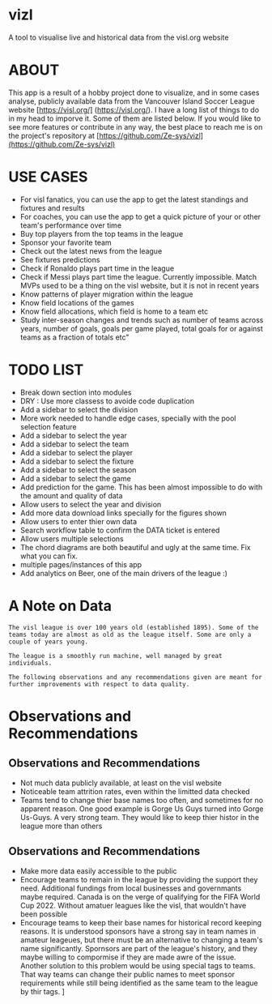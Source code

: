 # vizl

A tool to visualise live and historical data from the visl.org website


# ABOUT

This app is  a result of a hobby project done to visualize, and in some cases analyse, publicly 
available data from the Vancouver Island Soccer League website [https://visl.org/] (https://visl.org/). I have a long 
list of things to do in my head to imporve it. Some of them are listed below. If you would like to see more features 
or contribute in any way, the best place to reach me is on the project's repository at 
[https://github.com/Ze-sys/vizl](https://github.com/Ze-sys/vizl)


# USE CASES 


-   For visl fanatics, you can use the app to get the latest standings and fixtures and results
-   For coaches, you can use the app to get a quick picture of your or other team's performance over time
-   Buy top players from the top teams in the league
-   Sponsor your favorite team
-   Check out the latest news from the league
-   See fixtures predictions
-   Check if Ronaldo plays part time in the league
-   Check if Messi plays part time the league. Currently impossible. Match MVPs used to be a thing on the visl website, but it is not in recent years
-   Know patterns of player migration within the league
-   Know field locations of the games
-   Know field allocations, which field is home to a team etc
-   Study inter-season changes and trends such as number of teams across years, number of goals, goals per game played, total goals for or against teams as a fraction of totals etc"

# TODO LIST

-   Break down section into modules
-   DRY : Use more classess to avoide code duplication
-   Add a sidebar to select the division
-   More work needed to handle edge cases, specially with the pool selection feature
-   Add a sidebar to select the year
-   Add a sidebar to select the team
-   Add a sidebar to select the player
-   Add a sidebar to select the fixture
-   Add a sidebar to select the season
-   Add a sidebar to select the game
-   Add prediction for the game. This has been almost impossible to do with the amount and quality of data
-   Allow users to select the year and division
-   Add more data download links specially for the figures shown
-   Allow users to enter thier own data
-   Search workflow table to confirm the DATA ticket is entered
-   Allow users multiple selections
-   The chord diagrams are both beautiful and ugly at the same time. Fix what you can fix.
-   multiple pages/instances of this app
-   Add analytics on Beer, one of the main drivers of the league :)



# A Note on Data 

    The visl league is over 100 years old (established 1895). Some of the teams today are almost as old as the league itself. Some are only a couple of years young. 
    
    The league is a smoothly run machine, well managed by great individuals. 

    The following observations and any recommendations given are meant for further improvements with respect to data quality. 

# Observations and Recommendations

## Observations and Recommendations

-   Not much data publicly available, at least on the visl website
-   Noticeable team attrition rates, even within the limitted data checked
-   Teams tend to change thier base names too often, and sometimes for no apparent reason. One good example is Gorge Us Guys turned into Gorge Us-Guys. A very strong team. They would like to keep thier histor in the league more than others

## Observations and Recommendations

-  Make more data easily accessible to the public
-  Encourage teams to remain in the league by providing the support they need. Additional fundings from local businesses and governmants maybe required. Canada is on the verge of qualifying for the FIFA World Cup 2022. Without amatuer leagues like the visl, that wouldn't have been possible
-  Encourage teams to keep their base names for historical record keeping reasons. It is understood sponsors have a strong say in team names in amateur leageues, but there must be an alternative to changing a team's name significantly. Spornsors are part of the league's history, and they maybe willing to compormise if they are made awre of the issue. Another solution to this problem would be using special tags to teams. That way teams can change their public names to meet sponsor requirements while still being identified as the same team to the league by thir tags.
]

